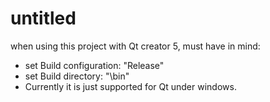 untitled
========

when using this project with Qt creator 5, must have in mind:

*  set Build configuration: "Release"
*  set Build directory: "\bin"
*  Currently it is just supported for Qt under windows.
